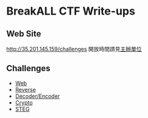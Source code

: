 BreakALL CTF Write-ups
===
## Web Site
http://35.201.145.159/challenges
開放時間請見[主辦單位](https://www.facebook.com/%E9%AB%98%E4%B8%AD%E8%81%B7%E7%94%9F%E8%B3%87%E5%AE%89%E7%A0%94%E7%BF%92%E7%87%9F-455550404836569/)

## Challenges
- [Web]()
- [Reverse]()
- [Decoder/Encoder]()
- [Crypto]()
- [STEG]()
